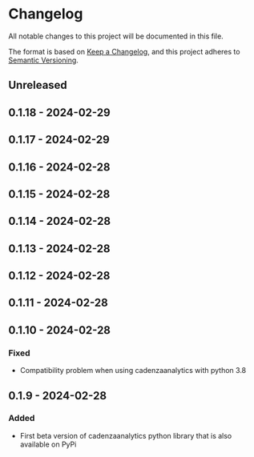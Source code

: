 # Changelog
All notable changes to this project will be documented in this file.

The format is based on [Keep a Changelog](https://keepachangelog.com/en/1.0.0/),
and this project adheres to [Semantic Versioning](https://semver.org/spec/v2.0.0.html).

## Unreleased

## 0.1.18 - 2024-02-29

## 0.1.17 - 2024-02-29

## 0.1.16 - 2024-02-28

## 0.1.15 - 2024-02-28

## 0.1.14 - 2024-02-28

## 0.1.13 - 2024-02-28

## 0.1.12 - 2024-02-28

## 0.1.11 - 2024-02-28

## 0.1.10 - 2024-02-28
### Fixed
- Compatibility problem when using cadenzaanalytics with python 3.8

## 0.1.9 - 2024-02-28
### Added
- First beta version of cadenzaanalytics python library that is also available on PyPi
